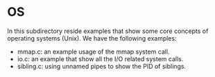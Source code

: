 # OS

In this subdirectory reside examples that show some core concepts of operating
systems (Unix). We have the following examples:

* mmap.c: an example usage of the mmap system call.
* io.c: an example that show all the I/O related system calls.
* sibling.c: using unnamed pipes to show the PID of siblings.
